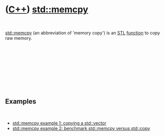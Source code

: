
 

 

 

 

 

([C++](Cpp.md)) [std::memcpy](CppStdMemcpy.md)
================================================

 

[std::memcpy](CppStdMemcpy.md) (an abbreviation of 'memory copy') is an
[STL](CppStl.md) [function](CppFunction.md) to copy raw memory.

 

 

 

 

 

Examples
--------

 

-   [std::memcpy example 1: copying a
    std::vector](CppStdMemcpyExample1.md)
-   [std::memcpy example 2: benchmark std::memcpy versus
    std::copy](CppStdMemcpyExample2.md)

 

 

 

 

 

 

